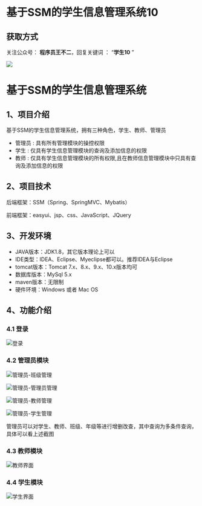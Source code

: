 # 基于SSM的学生信息管理系统10
## 获取方式

关注公众号： **程序员王不二**，回复关键词  ： “**学生10** ”  

 ![](https://www.codeshop.fun/Typora-Images/202205281253739.png)


# 基于SSM的学生信息管理系统

## 1、项目介绍

基于SSM的学生信息管理系统，拥有三种角色，学生、教师、管理员

- 管理员 : 具有所有管理模块的操控权限
- 学生 : 仅具有学生信息管理模块的查询及添加信息的权限
- 教师 : 仅具有学生信息管理模块的所有权限,且在教师信息管理模块中只具有查询及添加信息的权限


## 2、项目技术

后端框架：SSM（Spring、SpringMVC、Mybatis）

前端框架：easyui、jsp、css、JavaScript、JQuery

## 3、开发环境

- JAVA版本：JDK1.8，其它版本理论上可以
- IDE类型：IDEA、Eclipse、Myeclipse都可以。推荐IDEA与Eclipse
- tomcat版本：Tomcat 7.x、8.x、9.x、10.x版本均可
- 数据库版本：MySql 5.x
- maven版本：无限制
- 硬件环境：Windows 或者 Mac OS


## 4、功能介绍

### 4.1 登录

![登录](https://www.codeshop.fun/Typora-Images/202205311929923.jpg)

### 4.2 管理员模块

![管理员-班级管理](https://www.codeshop.fun/Typora-Images/202205311929429.jpg)

![管理员-管理员管理](https://www.codeshop.fun/Typora-Images/202205311929271.jpg)

![管理员-教师管理](https://www.codeshop.fun/Typora-Images/202205311929824.jpg)

![管理员-学生管理](https://www.codeshop.fun/Typora-Images/202205311929429.jpg)

管理员可以对学生、教师、班级、年级等进行增删改查，其中查询为多条件查询，具体可以看上述截图

### 4.3 教师模块

![教师界面](https://www.codeshop.fun/Typora-Images/202205311929507.jpg)

### 4.4 学生模块

![学生界面](https://www.codeshop.fun/Typora-Images/202205311930406.jpg)


